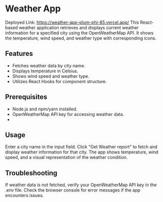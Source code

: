 # Weather App
Deployed Link: https://weather-app-plum-phi-85.vercel.app/
This React-based weather application retrieves and displays current weather information for a specified city using the OpenWeatherMap API. It shows the temperature, wind speed, and weather type with corresponding icons.

## Features
- Fetches weather data by city name.
- Displays temperature in Celsius.
- Shows wind speed and weather type.
- Utilizes React Hooks for component structure.

## Prerequisites
- Node.js and npm/yarn installed.
- OpenWeatherMap API key for accessing weather data.
- 
## Usage
Enter a city name in the input field.
Click "Get Weather report" to fetch and display weather information for that city.
The app shows temperature, wind speed, and a visual representation of the weather condition.

## Troubleshooting
If weather data is not fetched, verify your OpenWeatherMap API key in the .env file.
Check the browser console for error messages if the app encounters issues.
